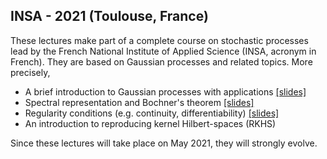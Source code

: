 ## INSA - 2021 (Toulouse, France)

These lectures make part of a complete course on stochastic processes lead by the French National Institute of Applied Science (INSA, acronym in French).
They are based on Gaussian processes and related topics. More precisely,

- A brief introduction to Gaussian processes with applications [[slides]](https://github.com/anfelopera/anfelopera.github.io/raw/master/teaching/INSA_GPs/slidesINSA_intro_online.pdf)
- Spectral representation and Bochner's theorem [[slides]](https://github.com/anfelopera/anfelopera.github.io/raw/master/teaching/INSA_GPs/slidesINSA_spectral_online.pdf)
- Regularity conditions (e.g. continuity, differentiability) [[slides]](https://github.com/anfelopera/anfelopera.github.io/raw/master/teaching/INSA_GPs/slidesINSA_regularity_online.pdf)
- An introduction to reproducing kernel Hilbert-spaces (RKHS)

Since these lectures will take place on May 2021, they will strongly evolve.